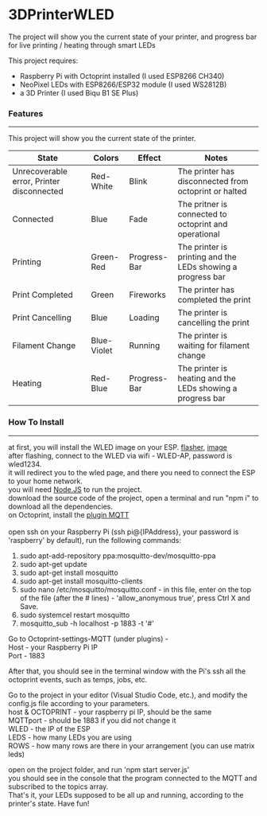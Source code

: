 # 3DPrinterWLED

The project will show you the current state of your printer, and progress bar for live printing / heating through smart LEDs 

This project requires:
- Raspberry Pi with Octoprint installed (I used ESP8266 CH340)
- NeoPixel LEDs with ESP8266/ESP32 module (I used WS2812B)
- a 3D Printer (I used Biqu B1 SE Plus)

### Features
***
This project will show you the current state of the printer.

|State               | Colors | Effect | Notes |
|------|--------|--------|-------|
|Unrecoverable error, Printer disconnected| Red-White|Blink|The printer has disconnected from octoprint or halted|
|Connected|Blue|Fade|The pritner is connected to octoprint and operational|
|Printing|Green-Red|Progress-Bar|The printer is printing and the LEDs showing a progress bar|
|Print Completed|Green|Fireworks|The printer has completed the print|
|Print Cancelling|Blue|Loading|The printer is cancelling the print|
|Filament Change|Blue-Violet|Running|The printer is waiting for filament change|
|Heating|Red-Blue|Progress-Bar|The printer is heating and the LEDs showing a progress bar|

### How To Install
***
at first, you will install the WLED image on your ESP. [flasher](https://github.com/esphome/esphome-flasher/releases), [image](https://github.com/Aircoookie/WLED/releases) <br />
after flashing, connect to the WLED via wifi - WLED-AP, password is wled1234. <br />
it will redirect you to the wled page, and there you need to connect the ESP to your home network. <br />
you will need [Node.JS](https://nodejs.org/en/download/) to run the project. <br />
download the source code of the project, open a terminal and run "npm i" to download all the dependencies. <br />
on Octoprint, install the [plugin MQTT](https://plugins.octoprint.org/plugins/mqtt/) <br />
<br />
open ssh on your Raspberry Pi (ssh pi@{IPAddress}, your password is 'raspberry' by default), run the following commands: <br />
1. sudo apt-add-repository ppa:mosquitto-dev/mosquitto-ppa
2. sudo apt-get update
3. sudo apt-get install mosquitto
4. sudo apt-get install mosquitto-clients
5. sudo nano /etc/mosquitto/mosquitto.conf - in this file, enter on the top of the file (after the # lines) - 'allow_anonymous true', press Ctrl X and Save.
6. sudo systemcel restart mosquitto
7. mosquitto_sub -h localhost -p 1883 -t '#'

Go to Octoprint-settings-MQTT (under plugins) - <br />
Host - your Raspberry Pi IP <br />
Port - 1883 <br />

After that, you should see in the terminal window with the Pi's ssh all the octoprint events, such as temps, jobs, etc. <br />

Go to the project in your editor (Visual Studio Code, etc.), and modify the config.js file according to your parameters. <br />
host & OCTOPRINT - your raspberry pi IP, should be the same <br />
MQTTport - should be 1883 if you did not change it <br />
WLED - the IP of the ESP <br />
LEDS - how many LEDs you are using <br />
ROWS - how many rows are there in your arrangement (you can use matrix leds) <br />

open on the project folder, and run 'npm start server.js' <br />
you should see in the console that the program connected to the MQTT and subscribed to the topics array. <br />
That's it, your LEDs supposed to be all up and running, according to the printer's state.
Have fun! 
